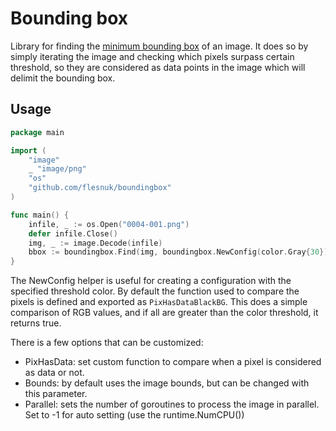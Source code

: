 # Bounding box

Library for finding the [minimum bounding box](https://en.wikipedia.org/wiki/Minimum_bounding_box) of an image. It does so by simply iterating the image and checking which pixels surpass certain threshold, so they are considered as data points in the image which will delimit the bounding box. 

## Usage

```go
package main

import (
	"image"
	_ "image/png"
	"os"
    "github.com/flesnuk/boundingbox"
)

func main() {
    infile, _ := os.Open("0004-001.png")
    defer infile.Close()
    img, _ := image.Decode(infile)
    bbox := boundingbox.Find(img, boundingbox.NewConfig(color.Gray{30}))
}
```

The NewConfig helper is useful for creating a configuration with the specified threshold color. By default the function used to compare the pixels is defined and exported as `PixHasDataBlackBG`. This does a simple comparison of RGB values, and if all are greater than the color threshold, it returns true.

There is a few options that can be customized:

- PixHasData: set custom function to compare when a pixel is considered as data or not.
- Bounds: by default uses the image bounds, but can be changed with this parameter.
- Parallel: sets the number of goroutines to process the image in parallel. Set to -1 for auto setting (use the runtime.NumCPU())


